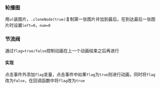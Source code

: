 ### 轮播图
用`ul`装图片，`.cloneNode(true)`复制第一张图片并加到最后，在到达最后一张图片时设置`left=0`，`num=0`
### 节流阀
通过`flag=true/false`控制动画在上一个动画结束之后再进行
#### 实现
点击事件外添加`flag`变量，点击事件中如果`flag`为`true`则进行动画，同时将`flag`改为`false`，在回调函数中将`flag`改为`true`